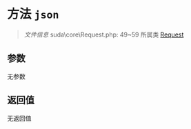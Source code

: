 # 方法 `json`

> *文件信息* suda\core\Request.php: 49~59
> 所属类 [Request](../Request.md)




## 参数


无参数


## 返回值

无返回值
